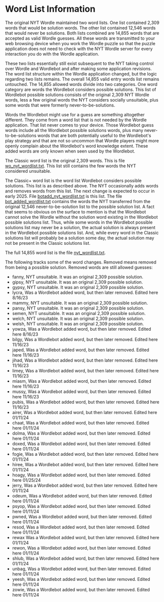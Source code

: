 # Word List Information

The original NYT Wordle maintained two word lists. One list contained 2,309 words that would be solution words. The other list contained 12,546 words that would never be solutions. Both lists combined are 14,855 words that are accepted as valid Wordle guesses. All these words are transmitted to your web browsing device when you work the Wordle puzzle so that the puzzle application does not need to check with the NYT Wordle server for every interaction you do with the Wordle application.

These two lists essentially still exist subsequent to the NYT taking control over Wordle and Wordlebot and after making some application revisions. The word list structure within the Wordle application changed, but the logic regarding two lists remains. The overall 14,855 valid entry words list remains untouched. The 14,855 allowed words divide into two categories. One word category are words the Wordlebot considers possible solutions. This list of Wordlebot possible solutions consists of the original 2,309 NYT Wordle words, less a few original words the NYT considers socially unsuitable, plus some words that were formerly never-to-be-solutions.

Words the Wordlebot might use for a guess are something altogether different. They come from a word list that is not needed by the Wordle application. That list never comes to your device. Those Wordlebot guess words include all the Wordlebot possible solutions words, plus many never-to-be-solutions words that are both potentially useful to the Wordlebot's play strategy and that are not so uncommon that Wordle players might more openly complain about the Wordlebot's word knowledge extent. These added words are only known when seen used by the Wordlebot.

The Classic word list is the original 2,309 words. This is file [wo_nyt_wordlist.txt](/worddata/wo_nyt_wordlist.txt). This list still contains the few words the NYT considered unsuitable.

The Classic+ word list is the word list Wordlebot considers possible solutions. This list is as described above. The NYT occasionally adds words and removes words from this list. The next change is expected to occur in early 2025. File [botadd_nyt_wordlist.txt](/worddata/botadd_nyt_wordlist.txt) is this list. The file [bot_added_wordlist.txt](/worddata/bot_added_wordlist.txt) contains the words the NYT transferred from the original 12,546 never-to-be-solution list to the possible solution list. A fact that seems to obvious on the surface to mention is that the Wordlebot cannot solve the Wordle without the solution word existing in the Wordlebot possible solutions list. Thus, while some words in the  Wordlebot possible solutions list may never be a solution, the actual solution is always present in the Wordlebot possible solutions list. And, while every word in the Classic solutions list will probably be a solution some day, the actual solution may not be present in the Classic solutions list.

The full 14,855 word list is the file [nyt_wordlist.txt](/worddata/nyt_wordlist.txt).

The following tracks some of the word changes. Removed means removed from being a possible solution. Removed words are still allowed guesses:

* fanny, NYT unsuitable. It was an original 2,309 possible solution.
* gipsy, NYT unsuitable. It was an original 2,309 possible solution.
* gypsy, NYT unsuitable. It was an original 2,309 possible solution.
* lycra, Was a Wordlebot added word, but then later removed. Edited here 8/16/23
* mammy, NYT unsuitable. It was an original 2,309 possible solution.
* pansy, NYT unsuitable. It was an original 2,309 possible solution.
* semen, NYT unsuitable. It was an original 2,309 possible solution.
* welch, NYT unsuitable. It was an original 2,309 possible solution.
* welsh, NYT unsuitable. It was an original 2,309 possible solution.
* yowza, Was a Wordlebot added word, but then later removed. Edited here 8/16/23
* bilgy, Was a Wordlebot added word, but then later removed. Edited here 11/16/23
* japed, Was a Wordlebot added word, but then later removed. Edited here 11/16/23
* jihad, Was a Wordlebot added word, but then later removed. Edited here 11/16/23
* limey, Was a Wordlebot added word, but then later removed. Edited here 11/16/23
* miasm, Was a Wordlebot added word, but then later removed. Edited here 11/16/23
* mussy, Was a Wordlebot added word, but then later removed. Edited here 11/16/23
* pubis, Was a Wordlebot added word, but then later removed. Edited here 11/16/23
* airer, Was a Wordlebot added word, but then later removed. Edited here 01/11/24
* chaat, Was a Wordlebot added word, but then later removed. Edited here 01/11/24
* dolma, Was a Wordlebot added word, but then later removed. Edited here 01/11/24
* doxed, Was a Wordlebot added word, but then later removed. Edited here 01/11/24
* fogie, Was a Wordlebot added word, but then later removed. Edited here 01/11/24
* hiree, Was a Wordlebot added word, but then later removed. Edited here 01/11/24
* hoagy, Was a Wordlebot added word, but then later removed. Edited here 01/25/24
* jerry, Was a Wordlebot added word, but then later removed. Edited here 01/11/24
* odeum, Was a Wordlebot added word, but then later removed. Edited here 01/11/24
* psyop, Was a Wordlebot added word, but then later removed. Edited here 01/11/24
* pwned, Was a Wordlebot added word, but then later removed. Edited here 01/11/24
* resod, Was a Wordlebot added word, but then later removed. Edited here 01/11/24
* rewax  Was a Wordlebot added word, but then later removed. Edited here 01/11/24
* rewon, Was a Wordlebot added word, but then later removed. Edited here 01/11/24
* shlub, Was a Wordlebot added word, but then later removed. Edited here 01/11/24
* unbag, Was a Wordlebot added word, but then later removed. Edited here 01/11/24
* yeesh, Was a Wordlebot added word, but then later removed. Edited here 01/11/24
* zowie, Was a Wordlebot added word, but then later removed. Edited here 01/11/24
